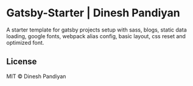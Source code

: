 # Gatsby-Starter | Dinesh Pandiyan

A starter template for gatsby projects setup with sass, blogs, static data loading, google fonts, webpack alias config, basic layout, css reset and optimized font.

## License

MIT © Dinesh Pandiyan
